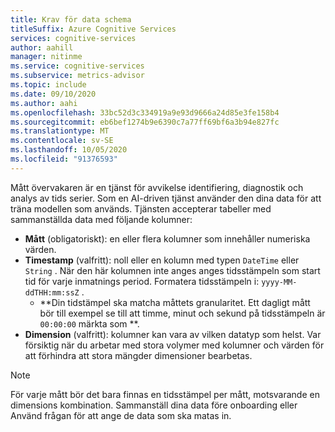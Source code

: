 ```yaml
---
title: Krav för data schema
titleSuffix: Azure Cognitive Services
services: cognitive-services
author: aahill
manager: nitinme
ms.service: cognitive-services
ms.subservice: metrics-advisor
ms.topic: include
ms.date: 09/10/2020
ms.author: aahi
ms.openlocfilehash: 33bc52d3c334919a9e93d9666a24d85e3fe158b4
ms.sourcegitcommit: eb6bef1274b9e6390c7a77ff69bf6a3b94e827fc
ms.translationtype: MT
ms.contentlocale: sv-SE
ms.lasthandoff: 10/05/2020
ms.locfileid: "91376593"
---
```

Mått övervakaren är en tjänst för avvikelse identifiering, diagnostik och analys av tids serier. Som en AI-driven tjänst använder den dina data för att träna modellen som används. Tjänsten accepterar tabeller med sammanställda data med följande kolumner:

* **Mått** (obligatoriskt): en eller flera kolumner som innehåller numeriska värden.
* **Timestamp** (valfritt): noll eller en kolumn med typen `DateTime` eller `String` . När den här kolumnen inte anges anges tidsstämpeln som start tid för varje inmatnings period. Formatera tidsstämpeln i: `yyyy-MM-ddTHH:mm:ssZ` . 
  * **Din tidstämpel ska matcha måttets granularitet. Ett dagligt mått bör till exempel se till att timme, minut och sekund på tidsstämpeln är `00:00:00` märkta som **.
* **Dimension** (valfritt): kolumner kan vara av vilken datatyp som helst. Var försiktig när du arbetar med stora volymer med kolumner och värden för att förhindra att stora mängder dimensioner bearbetas.

> [!Note]
> För varje mått bör det bara finnas en tidsstämpel per mått, motsvarande en dimensions kombination. Sammanställ dina data före onboarding eller Använd frågan för att ange de data som ska matas in.
